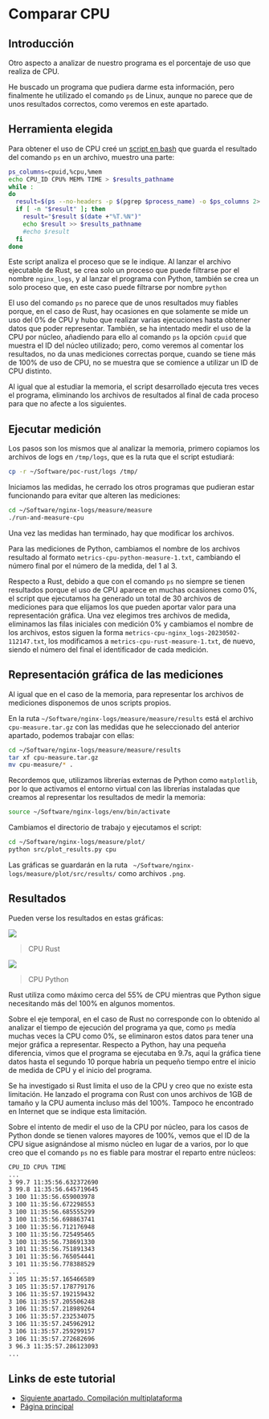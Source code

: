 # Comparar CPU

## Introducción

Otro aspecto a analizar de nuestro programa es el porcentaje de uso que realiza de CPU.

He buscado un programa que pudiera darme esta información, pero finalmente he utilizado el comando `ps` de Linux, aunque no parece que de unos resultados correctos, como veremos en este apartado.

## Herramienta elegida

Para obtener el uso de CPU creé un [script en bash](https://github.com/CarlosAMolina/nginx-logs/blob/develop/measure/measure/measure-cpu) que guarda el resultado del comando `ps` en un archivo, muestro una parte:

```bash
ps_columns=cpuid,%cpu,%mem
echo CPU_ID CPU% MEM% TIME > $results_pathname
while :
do
  result=$(ps --no-headers -p $(pgrep $process_name) -o $ps_columns 2> /dev/null)
  if [ -n "$result" ]; then
    result="$result $(date +"%T.%N")"
    echo $result >> $results_pathname
    #echo $result
  fi
done
```

Este script analiza el proceso que se le indique. Al lanzar el archivo ejecutable de Rust, se crea solo un proceso que puede filtrarse por el nombre `nginx_logs`, y al lanzar el programa con Python, también se crea un solo proceso que, en este caso puede filtrarse por nombre `python`

El uso del comando `ps` no parece que de unos resultados muy fiables porque, en el caso de Rust, hay ocasiones en que solamente se mide un uso del 0% de CPU y hubo que realizar varias ejecuciones hasta obtener datos que poder representar. También, se ha intentado medir el uso de la CPU por núcleo, añadiendo para ello al comando `ps` la opción `cpuid` que muestra el ID del núcleo utilizado; pero, como veremos al comentar los resultados, no da unas mediciones correctas porque, cuando se tiene más de 100% de uso de CPU, no se muestra que se comience a utilizar un ID de CPU distinto.

Al igual que al estudiar la memoria, el script desarrollado ejecuta tres veces el programa, eliminando los archivos de resultados al final de cada proceso para que no afecte a los siguientes.

## Ejecutar medición

Los pasos son los mismos que al analizar la memoria, primero copiamos los archivos de logs en `/tmp/logs`, que es la ruta que el script estudiará:

```bash
cp -r ~/Software/poc-rust/logs /tmp/
```

Iniciamos las medidas, he cerrado los otros programas que pudieran estar funcionando para evitar que alteren las mediciones:

```bash
cd ~/Software/nginx-logs/measure/measure
./run-and-measure-cpu
```

Una vez las medidas han terminado, hay que modificar los archivos.

Para las mediciones de Python, cambiamos el nombre de los archivos resultado al formato `metrics-cpu-python-measure-1.txt`, cambiando el número final por el número de la medida, del 1 al 3.

Respecto a Rust, debido a que con el comando `ps` no siempre se tienen resultados porque el uso de CPU aparece en muchas ocasiones como 0%, el script que ejecutamos ha generado un total de 30 archivos de mediciones para que elijamos los que pueden aportar valor para una representación gráfica. Una vez elegimos tres archivos de medida, eliminamos las filas iniciales con medición 0% y cambiamos el nombre de los archivos, estos siguen la forma `metrics-cpu-nginx_logs-20230502-112147.txt`, los modificamos a `metrics-cpu-rust-measure-1.txt`, de nuevo, siendo el número del final el identificador de cada medición.

## Representación gráfica de las mediciones

Al igual que en el caso de la memoria, para representar los archivos de mediciones disponemos de unos scripts propios.

En la ruta `~/Software/nginx-logs/measure/measure/results` está el archivo `cpu-measure.tar.gz` con las medidas que he seleccionado del anterior apartado, podemos trabajar con ellas:

```bash
cd ~/Software/nginx-logs/measure/measure/results
tar xf cpu-measure.tar.gz
mv cpu-measure/* .
```

Recordemos que, utilizamos librerías externas de Python como `matplotlib`, por lo que activamos el entorno virtual con las librerías instaladas que creamos al representar los resultados de medir la memoria:

```bash
source ~/Software/nginx-logs/env/bin/activate
```

Cambiamos el directorio de trabajo y ejecutamos el script:

```bash
cd ~/Software/nginx-logs/measure/plot/
python src/plot_results.py cpu
```

Las gráficas se guardarán en la ruta ` ~/Software/nginx-logs/measure/plot/src/results/` como archivos `.png`.

## Resultados

Pueden verse los resultados en estas gráficas:

![](metrics-cpu-rust.png)

> CPU Rust

![](metrics-cpu-python.png)

> CPU Python

Rust utiliza como máximo cerca del 55% de CPU mientras que Python sigue necesitando más del 100% en algunos momentos.

Sobre el eje temporal, en el caso de Rust no corresponde con lo obtenido al analizar el tiempo de ejecución del programa ya que, como `ps` medía muchas veces la CPU como 0%, se eliminaron estos datos para tener una mejor gráfica a representar. Respecto a Python, hay una pequeña diferencia, vimos que el programa se ejecutaba en 9.7s, aquí la gráfica tiene datos hasta el segundo 10 porque habría un pequeño tiempo entre el inicio de medida de CPU y el inicio del programa.

Se ha investigado si Rust limita el uso de la CPU y creo que no existe esta limitación. He lanzado el programa con Rust con unos archivos de 1GB de tamaño y la CPU aumenta incluso más del 100%. Tampoco he encontrado en Internet que se indique esta limitación.

Sobre el intento de medir el uso de la CPU por núcleo, para los casos de Python donde se tienen valores mayores de 100%, vemos que el ID de la CPU sigue asignándose al mismo núcleo en lugar de a varios, por lo que creo que el comando `ps` no es fiable para mostrar el reparto entre núcleos:

```bash
CPU_ID CPU% TIME
...
3 99.7 11:35:56.632372690
3 99.8 11:35:56.645719645
3 100 11:35:56.659003978
3 100 11:35:56.672298553
3 100 11:35:56.685555299
3 100 11:35:56.698863741
3 100 11:35:56.712176948
3 100 11:35:56.725495465
3 100 11:35:56.738691330
3 101 11:35:56.751891343
3 101 11:35:56.765054441
3 101 11:35:56.778388529
...
3 105 11:35:57.165466589
3 105 11:35:57.178779176
3 106 11:35:57.192159432
3 106 11:35:57.205506248
3 106 11:35:57.218989264
3 106 11:35:57.232534075
3 106 11:35:57.245962912
3 106 11:35:57.259299157
3 106 11:35:57.272682696
3 96.3 11:35:57.286123093
...
```

## Links de este tutorial

- [Siguiente apartado. Compilación multiplataforma](11-cross-compilation.html)
- [Página principal](introduction.html)

